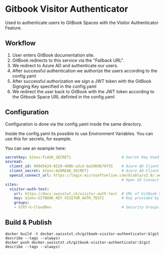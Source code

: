 # Gitbook Visitor Authenticator

Used to authenticate users to GitBook Spaces with the Visitor Authenticator Feature.

## Workflow

1. User enters GitBook documentation site.
2. GitBook redirects to this service via the "Fallback URL".
3. We redirect to Azure AD and authenticate our users.
4. After successful authentication we authorize the users according to the config.yaml
5. After successful authorization we sign a JWT token with the GitBook Signging Key specified in the config.yaml
6. We redirect the user back to GitBook with the JWT token according to the Gitbook Space URL definied in the config.yaml

## Configuration

Configuration is done via the config.yaml inside the same directory.

Inside the config.yaml its possible to use Environment Variables. You can use this for secrets, for example.

You can see an example here:

```yaml
secretkey: ${env:FLASK_SECRET}                       # Secret Key Used for Session Cookie Signing
azuread:
  client_id: 808d5624-6529-408b-a3cd-ba3d6db76f55    # Azure AD Client ID
  client_secret: ${env:AZUREAD_SECRET}               # Azure AD Client Secret
  openid_connect_url: https://login.microsoftonline.com/blabla/v2.0/.well-known/openid-configuration
                                                     # Open ID Connect URL from you Azure AD App
sites:
  visitor-auth-test:
    url: https://docs.swisstxt.ch/visitor-auth-test  # URL of GitBook Space
    key: ${env:GITBOOK_KEY_VISITOR_AUTH_TEST}        # Key provided by GitBook Visitor Authentication Feature
    groups:
    - STXT-G-CloudDev                                # Security Groups that are allowed as Readers
```

## Build & Publish

```shell
docker build -t docker.swisstxt.ch/gitbook-visitor-authenticator:$(git describe --tags --always)
docker push docker.swisstxt.ch/gitbook-visitor-authenticator:$(git describe --tags --always)
```
